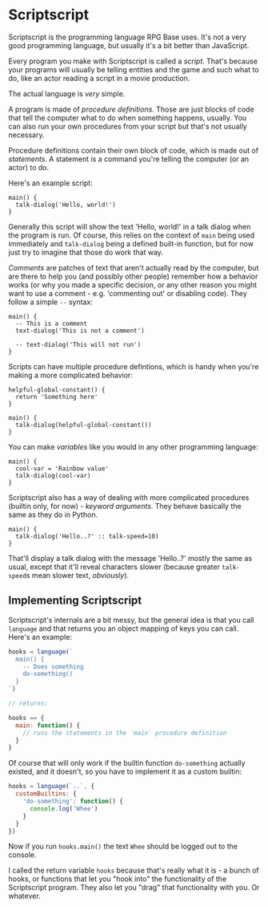 # Scriptscript

Scriptscript is the programming language RPG Base uses. It's not a very good
programming language, but usually it's a bit better than JavaScript.

Every program you make with Scriptscript is called a *script*. That's because
your programs will usually be telling entities and the game and such what to
do, like an actor reading a script in a movie production.

The actual language is *very* simple.

A program is made of *procedure definitions*. Those are just blocks of code
that tell the computer what to do when something happens, usually. You can also
run your own procedures from your script but that's not usually necessary.

Procedure definitions contain their own block of code, which is made out of
*statements*. A statement is a command you're telling the computer (or an
actor) to do.

Here's an example script:

```
main() {
  talk-dialog('Hello, world!')
}
```

Generally this script will show the text 'Hello, world!' in a talk dialog when
the program is run. Of course, this relies on the context of `main` being used
immediately and `talk-dialog` being a defined built-in function, but for now
just try to imagine that those do work that way.

*Comments* are patches of text that aren't actually read by the computer, but
are there to help you (and possibly other people) remember how a behavior works
(or why you made a specific decision, or any other reason you might want to
use a comment - e.g. 'commenting out' or disabling code). They follow a simple
`--` syntax:

```
main() {
  -- This is a comment
  text-dialog('This is not a comment')

  -- text-dialog('This will not run')
}
```

Scripts can have multiple procedure defintions, which is handy when you're
making a more complicated behavior:

```
helpful-global-constant() {
  return 'Something here'
}

main() {
  talk-dialog(helpful-global-constant())
}
```

You can make *variables* like you would in any other programming language:

```
main() {
  cool-var = 'Rainbow value'
  talk-dialog(cool-var)
}
```

Scriptscript also has a way of dealing with more complicated procedures
(builtin only, for now) - *keyword arguments*. They behave basically the same
as they do in Python.

```
main() {
  talk-dialog('Hello..?' :: talk-speed=10)
}
```

That'll display a talk dialog with the message 'Hello..?' mostly the same as
usual, except that it'll reveal characters slower (because greater
`talk-speed`s mean slower text, *obviously*).

## Implementing Scriptscript

Scriptscript's internals are a bit messy, but the general idea is that you call
`language` and that returns you an object mapping of keys you can call. Here's
an example:

```js
hooks = language(`
  main() {
    -- Does something
    do-something()
  }
`)

// returns:

hooks == {
  main: function() {
    // runs the statements in the `main` procedure definition
  }
}
```

Of course that will only work if the builtin function `do-something` actually
existed, and it doesn't, so you have to implement it as a custom builtin:

```js
hooks = language(`..`, {
  customBuiltins: {
    'do-something': function() {
      console.log('Whee')
    }
  }
})
```

Now if you run `hooks.main()` the text `Whee` should be logged out to the
console.

I called the return variable `hooks` because that's really what it is - a bunch
of hooks, or functions that let you "hook into" the functionality of the
Scriptscript program. They also let you "drag" that functionality with you. Or
whatever.
